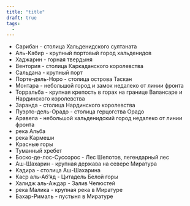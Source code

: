 ```yaml
---
title: "title"
draft: true
tags:
  - 
---
```

- Сарибан - столица Хальденидского султаната
- Аль-Кабир - крупный портовый город хальденидов
- Хаджарин - горная твердыня
- Вентория - столица Каркаданского королевства
- Сальдана - крупный порт
- Порте-дель-Норо - столица острова Таскан
- Монтара - небольшой город и замок недалеко от линии фронта
- Торральба - крупная крепость в горах на границе Валансаре и Нардинского королевства
- Заранда - столица Нардинского королевства 
- Пуэрто-дель-Орадо - столица герцогства Орадо
- Аравела - небольшой хальденидский город недалеко от линии фронта
- река Альба
- река Кармеши
- Красные горы
- Туманный хребет
- Боско-де-лос-Суссорос - Лес Шепотов, легендарный лес
- Аш-Шахарин - крупная держава на севере Миратура
- Кадира - столица Аш-Шахарина
- Каср аль-Аб’яд - Цитадель Белой горы
- Халидж аль-Аждар - Залив Челюстей
- река Малика - крупная река в Миратуре
- Бахар-Рималь - пустыня в Миратуре